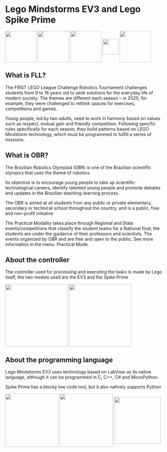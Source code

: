 # Lego Mindstorms EV3 and Lego Spike Prime

<div>
  <img src="https://seeklogo.com/images/F/first-lego-league-logo-B6E7732E6F-seeklogo.com.png" height=100px align="center">
  <img src="https://i1.wp.com/educarr.com.br/wp-content/uploads/2018/03/logomarca-obr-2018.png?fit=522%2C216&ssl=1" height=100px align="center">
  <img src="https://raw.githubusercontent.com/gpdaniels/spike-prime/master/simulator/images/icon-spike.png" height=100px align="center">
  <img src="https://www.nicepng.com/png/detail/209-2093541_legoeducation-logo-lego-education-innovation-studio.png" height=50px align="center">
  <img src="https://sites.google.com/site/legomindstormintensive/_/rsrc/1477305268199/home/ev3-logo.png?height=213&width=400" height=100px align="center">
</div>

<div id="FLL">
  <h2>What is FLL?</h2>

  <p>The FIRST LEGO League Challenge Robotics Tournament challenges students from 9 to 16 years old to seek solutions for the everyday life of modern society. The themes are different each season – in 2020, for example, they were challenged to rethink spaces for exercises, competitions and games.

  Young people, led by two adults, need to work in harmony based on values such as respect, mutual gain and friendly competition. Following specific rules specifically for each season, they build patterns based on LEGO Mindstorm technology, which must be programmed to fulfill a series of missions.</p>
</div>

<div id="OBR">
  <h2>What is OBR?</h2>

  <p>The Brazilian Robotics Olympiad (OBR) is one of the Brazilian scientific olympics that uses the theme of robotics.

  Its objective is to encourage young people to take up scientific-technological careers, identify talented young people and promote debates and updates in the Brazilian teaching-learning process.

  The OBR is aimed at all students from any public or private elementary, secondary or technical school throughout the country, and is a public, free and non-profit initiative

  The Practical Modality takes place through Regional and State events/competitions that classify the student teams for a National final, the students are under the guidance of their professors and scientists. The events organized by OBR and are free and open to the public.
  See more information in the menu: Practical Mode.</p>
</div>

<h2>About the controller</h2>
<p>The controller used for processing and executing the tasks is made by Lego itself, the two models used are the EV3 and the Spike Prime</p>
<div>
  <img src="https://static.electronicsweekly.com/wp-content/uploads/2019/04/16162018/SPike-Prime-hub-261x300.png" height=200px align="center">
  <img src="https://cdn.kiobi.com/images/brickwatch/sets/45500.png" height=200px align="center">
</div>

<h2>About the programming language</h2>
<p>Lego Mindstorms EV3 uses technology based on LabView as its native language, although it can be programmed in C, C++, C# and MicroPython.
  
Spike Prime has a blocky low code tool, but it also natively supports Python</p>

<div>
  <img src="https://www.researchgate.net/profile/Adrian-Ioan-Lita/publication/330595845/figure/fig1/AS:768598020722690@1560259456952/The-diagram-of-the-LabVIEW-application-used-for-controlling-the-automated-testing-system.ppm" height=170px align="center">
  <img src="https://afarago.github.io/EV3TreeVisualizerPages/img/f11.png" height=170px align="center">
  <img src="https://www.pinclipart.com/picdir/big/269-2691398_python-logo-clipart-transparent-background-png-download.png" height=150px align="center">
</div>
